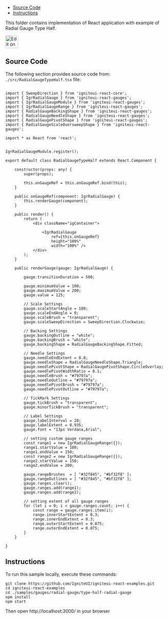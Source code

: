 <!-- NOTE: do not change this file because it will be auto re-generated from template file: -->
<!-- https://github.com/IgniteUI/igniteui-react-examples/tree/master/templates/sample/ReadMe.md -->

<!-- ## Table of Contents -->
<!-- - [Sample Preview](#Sample-Preview) -->
- [Source Code](#Source-Code)
- [Instructions](#Instructions)

This folder contains implementation of React application with example of Radial Gauge Type Half.
<!-- in the Radial Gauge component -->
<!-- [Radial Gauge](https://infragistics.com/Reactsite/components/radial-gauge.html) -->

<html lang="en" xmlns="http://www.w3.org/1999/xhtml">
    <body>
        <a target="_blank" href="https://codesandbox.io/s/github/IgniteUI/igniteui-react-examples/tree/master/samples/gauges/radial-gauge/type-half-radial-gauge?fontsize=14&hidenavigation=1&theme=dark&view=preview&file=/src/RadialGaugeTypeHalf.tsx" rel="noopener noreferrer">
            <img height="40px" style="border-radius: 0.25rem" alt="Edit on CodeSandbox" src="https://static.infragistics.com/xplatform/images/sandbox/code.png"/>
        </a>
        <!-- <a target="_blank"
href="https://codesandbox.io/s/github/IgniteUI/igniteui-react-examples/tree/master/samples/maps/geo-map/binding-csv-points?fontsize=14&hidenavigation=1&theme=dark&view=preview">
            <img alt="Edit Sample" src="https://codesandbox.io/static/img/play-codesandbox.svg"/>
        </a> -->
        <!-- <a target="_blank" style="margin-left: 0.5rem"
href="https://codesandbox.io/embed/github/IgniteUI/igniteui-react-examples/tree/master/samples/gauges/radial-gauge/type-half-radial-gauge?fontsize=14&hidenavigation=1&theme=dark&view=preview&file=/src/RadialGaugeTypeHalf.tsx">
            <img height="40px" style="border-radius: 5px" alt="View on CodeSandbox" src="https://static.infragistics.com/xplatform/images/sandbox/view.png"/>
        </a> -->
        <!-- <a target="_blank"
href="https://codesandbox.io/embed/github/IgniteUI/igniteui-react-examples/tree/master/samples/maps/geo-map/binding-csv-points?fontsize=14&hidenavigation=1&theme=dark&view=preview">
            <img alt="View on CodeSandbox" src="https://static.infragistics.com/xplatform/images/sandbox/view.png"/>
        </a>
https://codesandbox.io/embed/react-treemap-overview-rtb45
https://codesandbox.io/static/img/play-codesandbox.svg
https://codesandbox.io/embed/react-treemap-overview-rtb45?view=browser -->
    </body>
</html>

<!-- ## Sample Preview -->

<!-- <iframe
  src="https://codesandbox.io/embed/github/IgniteUI/igniteui-react-examples/tree/master/samples/gauges/radial-gauge/type-half-radial-gauge?fontsize=14&hidenavigation=1&theme=dark&view=preview&file=/src/RadialGaugeTypeHalf.tsx"
  style="width:100%; height:400px; border:0; border-radius: 4px; overflow:hidden;"
  allow="accelerometer; ambient-light-sensor; camera; encrypted-media; geolocation; gyroscope; hid; microphone; midi; payment; usb; vr"
  sandbox="allow-forms allow-modals allow-popups allow-presentation allow-same-origin allow-scripts"
></iframe> -->

## Source Code

The following section provides source code from:
`./src/RadialGaugeTypeHalf.tsx` file:

```tsx

import { SweepDirection } from 'igniteui-react-core';
import { IgrRadialGauge } from 'igniteui-react-gauges';
import { IgrRadialGaugeModule } from 'igniteui-react-gauges';
import { IgrRadialGaugeRange } from 'igniteui-react-gauges';
import { RadialGaugeBackingShape } from 'igniteui-react-gauges';
import { RadialGaugeNeedleShape } from 'igniteui-react-gauges';
import { RadialGaugePivotShape } from 'igniteui-react-gauges';
import { RadialGaugeScaleOversweepShape } from 'igniteui-react-gauges';

import * as React from 'react';


IgrRadialGaugeModule.register();

export default class RadialGaugeTypeHalf extends React.Component {

    constructor(props: any) {
        super(props);

        this.onGaugeRef = this.onGaugeRef.bind(this);
    }

    public onGaugeRef(component: IgrRadialGauge) {
        this.renderGauge(component);
    }

    public render() {
        return (
            <div className="igContainer">

                <IgrRadialGauge
                    ref={this.onGaugeRef}
                    height="100%"
                    width="100%" />
            </div>
        );
    }

    public renderGauge(gauge: IgrRadialGauge) {

        gauge.transitionDuration = 500;

        gauge.minimumValue = 100;
        gauge.maximumValue = 200;
        gauge.value = 125;

        // Scale Settings
        gauge.scaleStartAngle = 180;
        gauge.scaleEndAngle = 0;
        gauge.scaleBrush = "transparent";
        gauge.scaleSweepDirection = SweepDirection.Clockwise;

        // Backing Settings
        gauge.backingOutline = "white";
        gauge.backingBrush = "white";
        gauge.backingShape = RadialGaugeBackingShape.Fitted;

        // Needle Settings
        gauge.needleEndExtent = 0.8;
        gauge.needleShape = RadialGaugeNeedleShape.Triangle;
        gauge.needlePivotShape = RadialGaugePivotShape.CircleOverlay;
        gauge.needlePivotWidthRatio = 0.1;
        gauge.needleBrush = "#79797a";
        gauge.needleOutline = "#79797a";
        gauge.needlePivotBrush = "#79797a";
        gauge.needlePivotOutline = "#79797a";

        // TickMark Settings
        gauge.tickBrush = "transparent";
        gauge.minorTickBrush = "transparent";

        // Label Settings
        gauge.labelInterval = 20;
        gauge.labelExtent = 0.935;
        gauge.font = "13px Verdana,Arial";

        // setting custom gauge ranges
        const range1 = new IgrRadialGaugeRange({});
        range1.startValue = 100;
        range1.endValue = 150;
        const range2 = new IgrRadialGaugeRange({});
        range2.startValue = 150;
        range2.endValue = 200;

        gauge.rangeBrushes  = [ "#32f845", "#bf32f8" ];
        gauge.rangeOutlines = [ "#32f845", "#bf32f8" ];
        gauge.ranges.clear();
        gauge.ranges.add(range1);
        gauge.ranges.add(range2);

        // setting extent of all gauge ranges
        for (let i = 0; i < gauge.ranges.count; i++) {
            const range = gauge.ranges.item(i);
            range.innerStartExtent = 0.3;
            range.innerEndExtent = 0.3;
            range.outerStartExtent = 0.875;
            range.outerEndExtent = 0.875;
        }
    }

}
```

## Instructions
To run this sample locally, execute these commands:

```
git clone https://github.com/IgniteUI/igniteui-react-examples.git
cd igniteui-react-examples
cd ./samples/gauges/radial-gauge/type-half-radial-gauge
npm install
npm start

```

Then open http://localhost:3000/ in your browser


